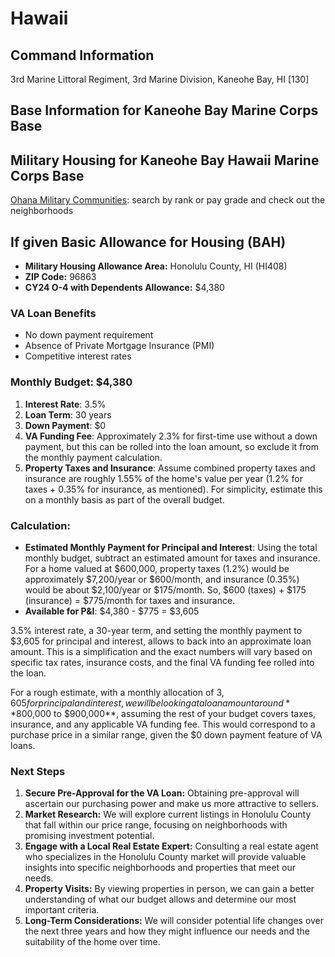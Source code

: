 # Hawaii

## Command Information
3rd Marine Littoral Regiment, 3rd Marine Division, Kaneohe Bay, HI [130]

## Base Information for Kaneohe Bay Marine Corps Base

## Military Housing for Kaneohe Bay Hawaii Marine Corps Base

[Ohana Military Communities](https://www.ohanamarinecorpscommunities.com/find-a-home?rank=13&dependents=3&form_action=active-duty): search by rank or pay grade and check out the neighborhoods


## If given Basic Allowance for Housing (BAH) 

- **Military Housing Allowance Area:** Honolulu County, HI (HI408)
- **ZIP Code:** 96863
- **CY24 O-4 with Dependents Allowance:** $4,380

### VA Loan Benefits

- No down payment requirement
- Absence of Private Mortgage Insurance (PMI)
- Competitive interest rates

### Monthly Budget: $4,380

1. **Interest Rate**: 3.5%
2. **Loan Term**: 30 years
3. **Down Payment**: $0
4. **VA Funding Fee**: Approximately 2.3% for first-time use without a down payment, but this can be rolled into the loan amount, so exclude it from the monthly payment calculation.
5. **Property Taxes and Insurance**: Assume combined property taxes and insurance are roughly 1.55% of the home's value per year (1.2% for taxes + 0.35% for insurance, as mentioned). For simplicity, estimate this on a monthly basis as part of the overall budget.

### Calculation:

- **Estimated Monthly Payment for Principal and Interest**: Using the total monthly budget, subtract an estimated amount for taxes and insurance. For a home valued at $600,000, property taxes (1.2%) would be approximately $7,200/year or $600/month, and insurance (0.35%) would be about $2,100/year or $175/month. So, $600 (taxes) + $175 (insurance) = $775/month for taxes and insurance.
- **Available for P&I**: $4,380 - $775 = $3,605

3.5% interest rate, a 30-year term, and setting the monthly payment to $3,605 for principal and interest, allows to back into an approximate loan amount. This is a simplification and the exact numbers will vary based on specific tax rates, insurance costs, and the final VA funding fee rolled into the loan.

For a rough estimate, with a monthly allocation of $3,605 for principal and interest, we will be looking at a loan amount around **$800,000 to $900,000**, assuming the rest of your budget covers taxes, insurance, and any applicable VA funding fee. This would correspond to a purchase price in a similar range, given the $0 down payment feature of VA loans.










### Next Steps

1. **Secure Pre-Approval for the VA Loan:** Obtaining pre-approval will ascertain our purchasing power and make us more attractive to sellers.
2. **Market Research:** We will explore current listings in Honolulu County that fall within our price range, focusing on neighborhoods with promising investment potential.
3. **Engage with a Local Real Estate Expert:** Consulting a real estate agent who specializes in the Honolulu County market will provide valuable insights into specific neighborhoods and properties that meet our needs.
4. **Property Visits:** By viewing properties in person, we can gain a better understanding of what our budget allows and determine our most important criteria.
5. **Long-Term Considerations:** We will consider potential life changes over the next three years and how they might influence our needs and the suitability of the home over time.
